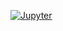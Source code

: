 [![Jupyter](https://github.com/cutiefennecfox/practice_2nd_year/actions/workflows/main.yml/badge.svg?branch=main)](https://github.com/cutiefennecfox/practice_2nd_year/actions/workflows/main.yml)
